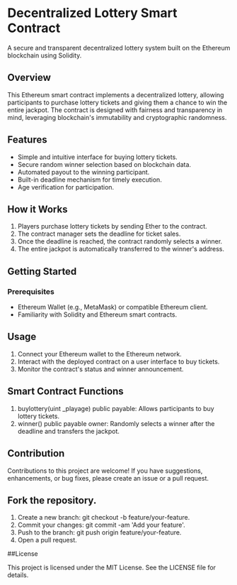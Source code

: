 # Decentralized Lottery Smart Contract

A secure and transparent decentralized lottery system built on the Ethereum blockchain using Solidity.

## Overview

This Ethereum smart contract implements a decentralized lottery, allowing participants to purchase lottery tickets and giving them a chance to win the entire jackpot. The contract is designed with fairness and transparency in mind, leveraging blockchain's immutability and cryptographic randomness.

## Features

- Simple and intuitive interface for buying lottery tickets.
- Secure random winner selection based on blockchain data.
- Automated payout to the winning participant.
- Built-in deadline mechanism for timely execution.
- Age verification for participation.

## How it Works

1. Players purchase lottery tickets by sending Ether to the contract.
2. The contract manager sets the deadline for ticket sales.
3. Once the deadline is reached, the contract randomly selects a winner.
4. The entire jackpot is automatically transferred to the winner's address.

## Getting Started

### Prerequisites

- Ethereum Wallet (e.g., MetaMask) or compatible Ethereum client.
- Familiarity with Solidity and Ethereum smart contracts.


## Usage

1. Connect your Ethereum wallet to the Ethereum network.
2. Interact with the deployed contract on a user interface to buy tickets.
3. Monitor the contract's status and winner announcement.

## Smart Contract Functions

1. buylottery(uint _playage) public payable: Allows participants to buy lottery tickets.
2. winner() public payable owner: Randomly selects a winner after the deadline and transfers the jackpot.
   
## Contribution

Contributions to this project are welcome! If you have suggestions, enhancements, or bug fixes, please create an issue or a pull request.

## Fork the repository.
1. Create a new branch: git checkout -b feature/your-feature.
2. Commit your changes: git commit -am 'Add your feature'.
3. Push to the branch: git push origin feature/your-feature.
4. Open a pull request.

##License

This project is licensed under the MIT License. See the LICENSE file for details.



